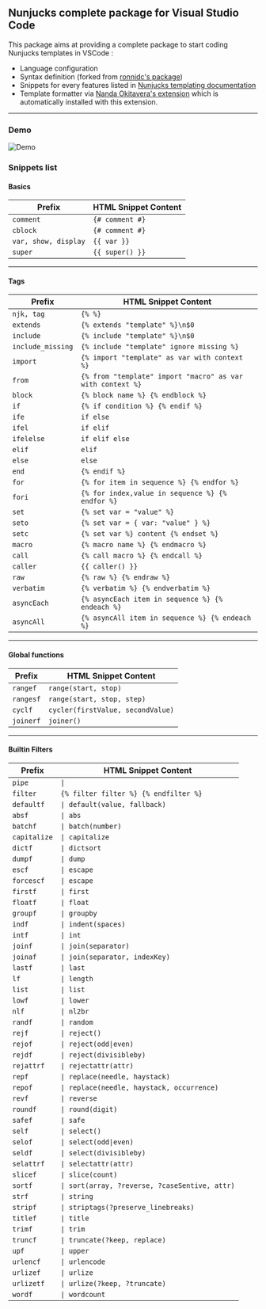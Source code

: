 ## Nunjucks complete package for Visual Studio Code

This package aims at providing a complete package to start coding Nunjucks templates in VSCode :  
- Language configuration
- Syntax definition (forked from [ronnidc's package](https://marketplace.visualstudio.com/items?itemName=ronnidc.nunjucks))
- Snippets for every features listed in [Nunjucks templating documentation](https://mozilla.github.io/nunjucks/templating.html)
- Template formatter via [Nanda Okitavera's extension](https://marketplace.visualstudio.com/items?itemName=okitavera.vscode-nunjucks-formatter) which is automatically installed with this extension.   

-------

### Demo
![Demo](https://github.com/jonTravens/nunjucks-package-vscode/blob/main/docs/demo.gif?raw=true)

### Snippets list

#### Basics  
| Prefix               | HTML Snippet Content                                       |
| -------------------- | ---------------------------------------------------------- |
| `comment`            | `{# comment #}`                                            |
| `cblock`             | `{# comment #}`                                            |
| `var, show, display` | `{{ var }}`                                                |
| `super`              | `{{ super() }}`                                            |

-------

#### Tags  
| Prefix               | HTML Snippet Content                                       |
| -------------------- | ---------------------------------------------------------- |
| `njk, tag`           | `{% %}`                                                    |
| `extends`            | `{% extends "template" %}\n$0`                             |
| `include`            | `{% include "template" %}\n$0`                             |
| `include_missing`    | `{% include "template" ignore missing %}`                  |
| `import`             | `{% import "template" as var with context %}`              |
| `from`               | `{% from "template" import "macro" as var with context %}` |
| `block`              | `{% block name %} {% endblock %}`                          |
| `if`                 | `{% if condition %} {% endif %}`                           |
| `ife`                | `if else`                                                  |
| `ifel`               | `if elif`                                                  |
| `ifelelse`           | `if elif else`                                             |
| `elif`               | `elif`                                                     |
| `else`               | `else`                                                     |
| `end`                | `{% endif %}`                                              |
| `for`                | `{% for item in sequence %} {% endfor %}`                  |
| `fori`               | `{% for index,value in sequence %} {% endfor %}`           |
| `set`                | `{% set var = "value" %}`                                  |
| `seto`               | `{% set var = { var: "value" } %}`                         |
| `setc`               | `{% set var %} content {% endset %}`                       |
| `macro`              | `{% macro name %} {% endmacro %}`                          |
| `call`               | `{% call macro %} {% endcall %}`                           |
| `caller`             | `{{ caller() }}`                                           |
| `raw`                | `{% raw %} {% endraw %}`                                   |
| `verbatim`           | `{% verbatim %} {% endverbatim %}`                         |
| `asyncEach`          | `{% asyncEach item in sequence %} {% endeach %}`           |
| `asyncAll`           | `{% asyncAll item in sequence %} {% endeach %}`            |

-------

#### Global functions  
| Prefix               | HTML Snippet Content                                       |
| -------------------- | ---------------------------------------------------------- |
| `rangef`             | `range(start, stop)`                                       |
| `rangesf`            | `range(start, stop, step)`                                 |
| `cyclf`              | `cycler(firstValue, secondValue)`                          |
| `joinerf`            | `joiner()`                                                 |

-------

#### Builtin Filters  
| Prefix               | HTML Snippet Content                                       |
| -------------------- | ---------------------------------------------------------- |
| `pipe`               | `\| `                                                      |
| `filter`             | `{% filter filter %} {% endfilter %}`                      |
| `defaultf`           | `\| default(value, fallback)`                              |
| `absf`               | `\| abs`                                                   |
| `batchf`             | `\| batch(number)`                                         |
| `capitalize`         | `\| capitalize`                                            |
| `dictf`              | `\| dictsort`                                              |
| `dumpf`              | `\| dump`                                                  |
| `escf`               | `\| escape`                                                |
| `forcescf`           | `\| escape`                                                |
| `firstf`             | `\| first`                                                 |
| `floatf`             | `\| float`                                                 |
| `groupf`             | `\| groupby`                                               |
| `indf`               | `\| indent(spaces)`                                        |
| `intf`               | `\| int`                                                   |
| `joinf`              | `\| join(separator)`                                       |
| `joinaf`             | `\| join(separator, indexKey)`                             |
| `lastf`              | `\| last`                                                  |
| `lf`                 | `\| length`                                                |
| `list`               | `\| list`                                                  |
| `lowf`               | `\| lower`                                                 |
| `nlf`                | `\| nl2br`                                                 |
| `randf`              | `\| random`                                                |
| `rejf`               | `\| reject()`                                              |
| `rejof`              | `\| reject(odd\|even)`                                     |
| `rejdf`              | `\| reject(divisibleby)`                                   |
| `rejattrf`           | `\| rejectattr(attr)`                                      |
| `repf`               | `\| replace(needle, haystack)`                             |
| `repof`              | `\| replace(needle, haystack, occurrence)`                 |
| `revf`               | `\| reverse`                                               |
| `roundf`             | `\| round(digit)`                                          |
| `safef`              | `\| safe`                                                  |
| `self`               | `\| select()`                                              |
| `selof`              | `\| select(odd\|even)`                                     |
| `seldf`              | `\| select(divisibleby)`                                   |
| `selattrf`           | `\| selectattr(attr)`                                      |
| `slicef`             | `\| slice(count)`                                          |
| `sortf`              | `\| sort(array, ?reverse, ?caseSentive, attr)`             |
| `strf`               | `\| string`                                                |
| `stripf`             | `\| striptags(?preserve_linebreaks)`                       |
| `titlef`             | `\| title`                                                 |
| `trimf`              | `\| trim`                                                  |
| `truncf`             | `\| truncate(?keep, replace)`                              |
| `upf`                | `\| upper`                                                 |
| `urlencf`            | `\| urlencode`                                             |
| `urlizef`            | `\| urlize`                                                |
| `urlizetf`           | `\| urlize(?keep, ?truncate)`                              |
| `wordf`              | `\| wordcount`                                             |
